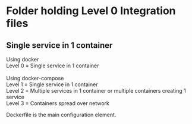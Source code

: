 Folder holding Level 0 Integration files
========================================

##	Single service in 1 container

Using docker<br>
Level 0 = Single service in 1 container<br>
<br>
Using docker-compose<br>
Level 1 = Single service in 1 container <br>
Level 2 = Multiple services in 1 container or multiple containers creating 1 service<br> 
Level 3 = Containers spread over network

Dockerfile is the main configuration element.
